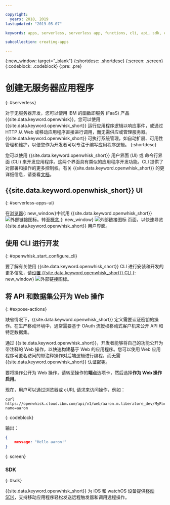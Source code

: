 ```yaml
---

copyright:
  years: 2018, 2019
lastupdated: "2019-05-07"

keywords: apps, serverless, serverless app, functions, cli, api, sdk, create serverless app, serverless app tutorial

subcollection: creating-apps

---
```

{:new_window: target="_blank"}
{:shortdesc: .shortdesc}
{:screen: .screen}
{:codeblock: .codeblock}
{:pre: .pre}

# 创建无服务器应用程序
{: #serverless}

对于无服务器开发，您可以使用 IBM 的函数即服务 (FaaS) 产品 {{site.data.keyword.openwhisk}}。您可以使用 {{site.data.keyword.openwhisk_short}} 运行应用程序逻辑以响应事件，或通过 HTTP 从 Web 或移动应用程序直接进行调用，而无需供应或管理服务器。{{site.data.keyword.openwhisk_short}} 可执行系统管理，如自动扩展、可用性管理和维护，以便您作为开发者可以专注于编写应用程序逻辑。
{:shortdesc}

您可以使用 {{site.data.keyword.openwhisk_short}} 用户界面 (UI) 或 命令行界面 (CLI) 来开发应用程序。这两个界面具有类似的应用程序开发功能。CLI 提供了对部署和操作的更多控制权。有关 {{site.data.keyword.openwhisk_short}} 的更详细信息，请查看[文档](/docs/openwhisk?topic=cloud-functions-getting_started)。

## {{site.data.keyword.openwhisk_short}} UI
{: #serverless-apps-ui}

在[浏览器](https://{DomainName}/openwhisk/actions){: new_window}中试用 {{site.data.keyword.openwhisk_short}} ![外部链接图标](../../icons/launch-glyph.svg "外部链接图标")。转至[概念 ](https://{DomainName}/openwhisk/learn){: new_window} ![外部链接图标](../../icons/launch-glyph.svg "外部链接图标") 页面，以快速导览 {{site.data.keyword.openwhisk_short}} 用户界面。

## 使用 CLI 进行开发
{: #openwhisk_start_configure_cli}

要了解有关使用 {{site.data.keyword.openwhisk_short}} CLI 进行安装和开发的更多信息，请[设置 {{site.data.keyword.openwhisk_short}} CLI ](https://{DomainName}/openwhisk/cli){: new_window} ![外部链接图标](../../icons/launch-glyph.svg "外部链接图标")。

## 将 API 和数据集公开为 Web 操作
{: #expose-actions}

缺省情况下，{{site.data.keyword.openwhisk_short}} 定义需要认证密钥的操作。在生产移动环境中，通常需要基于 OAuth 流授权移动式客户机来公开 API 和特定数据集。

通过 {{site.data.keyword.openwhisk_short}}，开发者能够将自己的功能公开为带注释的 Web 操作，以快速构建基于 Web 的应用程序。您可以使用 Web 应用程序可匿名访问的带注释操作对后端逻辑进行编程，而无需 {{site.data.keyword.openwhisk_short}} 认证密钥。

要将操作公开为 Web 操作，请转至操作的**端点**选项卡，然后选择**作为 Web 操作启用**。

现在，用户可以通过浏览器或 cURL 请求来访问操作，例如：
```
curl https://openwhisk.cloud.ibm.com/api/v1/web/aaron.m.liberatore_dev/MyPackage/helloWorld.json?name=aaron
```
{: codeblock}

输出：
```json
{
    message: "Hello aaron!"
}
```
{: screen}

### SDK
{: #sdk}

{{site.data.keyword.openwhisk_short}} 为 iOS 和 watchOS 设备提供[移动 SDK](/docs/openwhisk?topic=cloud-functions-openwhisk_mobile_sdk)，支持移动应用程序轻松发送远程触发器和调用远程操作。
